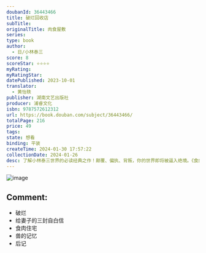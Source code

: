 ```yaml
---
doubanId: 36443466
title: 破烂回收店
subTitle: 
originalTitle: 肉食屋敷
series: 
type: book
author: 
  - 日/小林泰三
score: 8
scoreStar: ⭐⭐⭐⭐
myRating: 
myRatingStar: 
datePublished: 2023-10-01
translator: 
  - 黄怡轶
publisher: 湖南文艺出版社
producer: 浦睿文化
isbn: 9787572612312
url: https://book.douban.com/subject/36443466/
totalPage: 216
price: 49
tags: 
state: 想看
binding: 平装
createTime: 2024-01-30 17:57:22
collectionDate: 2024-01-26
desc: 了解小林泰三世界的必读经典之作！颠覆、偏执、背叛，你的世界即将被逼入绝境。《食肉住宅》：有人用6500万年前地层里的DNA复活了外星生命体……《破烂》：有一个地方，可以回收人的尸体，也可以修补人体……《给妻子的三封自白信》：我爱了妻子几十年，却发现她竟然……《兽的记忆》：我被冤枉成杀人犯，可那不是我啊……4个中篇，未知的恐怖已经到来。是幻觉吗？为什么从文字里嗅出了血腥味……在这本书里，小林泰三围绕怪兽小说、西部片、心理惊悚剧、本格推理四大类型，以意味深长的隐喻写出人类对未知的恐惧，极具前瞻性的科幻世界透露出对人类生存状态的担忧与讽刺。想要了解小林泰三的世界，这本书就足够。小林泰三小说家，日本推理协会成员。1962年生于京都，大阪大学基础工程研究硕士。1995年，以第2届日本恐怖小说大奖获奖作品《玩具修理者》出道，创作科幻推理小说，获得广泛好评，曾两获日本星云奖。其他作品《醉步男》《要来块水果塔吗？》《破烂回收店》等。译者：黄怡轶北京外国语大学日语语言文学专业毕业。动漫、游戏爱好者，轻微考据癖。译作有《奇想博物志》《极乐鸟与蜗牛》《谁人不思乡》《天体嗜好症》等。
---
```


![image](assets/s34626359.jpg)

Comment: 
---



  - 破烂
  - 给妻子的三封自白信
  - 食肉住宅
  - 兽的记忆
  - 后记
